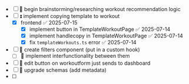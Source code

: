 
- [ ] 🔺 begin brainstorming/researching workout recommendation logic
- [ ] ⏫ implement copying template to workout
	- [x] frontend ✅ 2025-07-15
		- [x] implement button in TemplateWorkoutPage ✅ 2025-07-14
		- [x] implement handlecopy in TemplateWorkoutPage ✅ 2025-07-14
		- [x] fix `templateWorkouts.ts` error ✅ 2025-07-14
- [ ] 🔽  create filters component (put in a custom hook)
	- [ ] 🔽 implement interfunctionality between them
- [ ] 🔽  edit button on workoutform just sends to dashboard
- [ ] 🔽 upgrade schemas (add metadata)
- [ ] 
